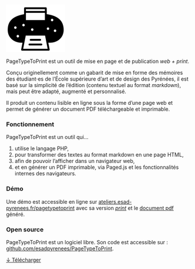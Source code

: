 ![patata](images/pttp.svg)

PageTypeToPrint est un outil de mise en page et de publication _web + print_.

Conçu originellement comme un gabarit de mise en forme des mémoires des étudiant⋅es de l’École supérieure d’art et de design des Pyrénées, il est basé sur la simplicité de l’édition (contenu textuel au format *markdown*), mais peut être adapté, augmenté et personnalisé.

Il produit un contenu lisible en ligne sous la forme d’une page web et permet de générer un document PDF téléchargeable et imprimable.

### Fonctionnement

PageTypeToPrint est un outil qui…

1. utilise le langage PHP,
1. pour transformer des textes au format markdown en une page HTML, 
1. afin de pouvoir l’afficher dans un navigateur web, 
1. et en générer un PDF imprimable, via Paged.js et les fonctionnalités internes des navigateurs.


### Démo

Une démo est accessible en ligne sur [ateliers.esad-pyrenees.fr/pagetypetoprint](https://ateliers.esad-pyrenees.fr/pagetypetoprint/) avec sa version [_print_](https://ateliers.esad-pyrenees.fr/pagetypetoprint/esadpyrenees/?print) et le [document pdf](https://ateliers.esad-pyrenees.fr/pagetypetoprint/esadpyrenees/document.pdf) généré. 

### Open source

PageTypeToPrint est un logiciel libre. Son code est accessible sur : [github.com/esadpyrenees/PageTypeToPrint](https://github.com/esadpyrenees/PageTypeToPrint/).

<a class="bigbutton" href="https://github.com/esadpyrenees/PageTypeToPrint/zipball/main/">↓ Télécharger </a> 

